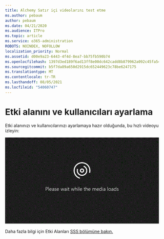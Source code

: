 ```yaml
---
title: Alchemy Satır içi videolarını test etme
ms.author: pebaum
author: pebaum
ms.date: 04/21/2020
ms.audience: ITPro
ms.topic: article
ms.service: o365-administration
ROBOTS: NOINDEX, NOFOLLOW
localization_priority: Normal
ms.assetid: d00e9a23-6443-4f4d-8ea7-bb75fb590b74
ms.openlocfilehash: 1397d3ed189f6ad13ff8e00dc642cadd8b879962a092c45fa54b975888c03397
ms.sourcegitcommit: b5f7da89a650d2915dc652449623c78be6247175
ms.translationtype: MT
ms.contentlocale: tr-TR
ms.lasthandoff: 08/05/2021
ms.locfileid: "54060747"
---
```

# <a name="set-up-domain-and-users"></a>Etki alanını ve kullanıcıları ayarlama

Etki alanınızı ve kullanıcılarınızı ayarlamaya hazır olduğunda, bu hızlı videoyu izleyin:
  
![Tarayıcınız videoyu desteklemez. Microsoft Silverlight, Adobe Flash Player veya Internet Explorer 9'u yükleyin.](media/MSN_Video_Widget.gif)
  
Daha fazla bilgi için Etki Alanları [SSS bölümüne bakın.](https://docs.microsoft.com/microsoft-365/admin/setup/domains-faq)